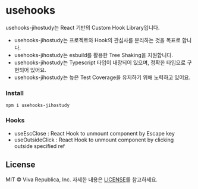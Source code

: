# usehooks

usehooks-jihostudy는 React 기반의 Custom Hook Library입니다.

- usehooks-jihostudy는 프로젝트와 Hook의 관심사를 분리하는 것을 목표로 합니다.
- usehooks-jihostudy는 esbuild를 활용한 Tree Shaking을 지원합니다.
- usehooks-jihostudy는 Typescript 타입이 내장되어 있으며, 정확한 타입으로 구현되어 있어요.
- usehooks-jihostudy는 높은 Test Coverage을 유지하기 위해 노력하고 있어요.

### Install

`npm i usehooks-jihostudy`

### Hooks

- useEscClose : React Hook to unmount component by Escape key
- useOutsideClick : React Hook to unmount component by clicking outside specified ref

## License

MIT © Viva Republica, Inc. 자세한 내용은 [LICENSE](./LICENSE)를 참고하세요.
